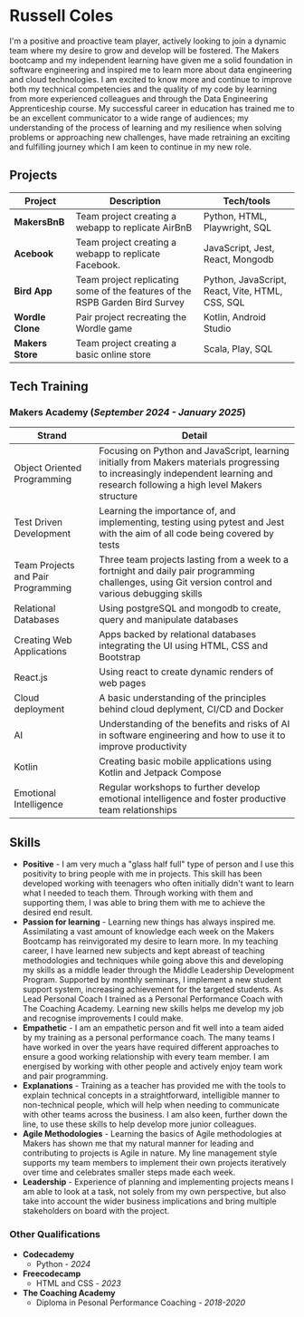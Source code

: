 # Russell Coles

I'm a positive and proactive team player, actively looking to join a dynamic team where my desire to grow and develop will be fostered. The Makers bootcamp and my independent learning have given me a solid foundation in software engineering and inspired me to learn more about data engineering and cloud technologies. I am excited to know more and continue to improve both my technical competencies and the quality of my code by learning from more experienced colleagues and through the Data Engineering Apprenticeship course. My successful career in education has trained me to be an excellent communicator to a wide range of audiences; my understanding of the process of learning and my resilience when solving problems or approaching new challenges, have made retraining an exciting and fulfilling journey which I am keen to continue in my new role. 

## Projects

| Project          | Description                    | Tech/tools        |
| ---------------- | -----------------              | ----------------- |
| **MakersBnB**    | Team project creating a webapp to replicate AirBnB    | Python, HTML, Playwright, SQL |
| **Acebook**      | Team project creating a webapp to replicate Facebook. | JavaScript, Jest, React, Mongodb  |
| **Bird App** | Team project replicating some of the features of the RSPB Garden Bird Survey | Python, JavaScript, React, Vite, HTML, CSS, SQL |
| **Wordle Clone** | Pair project recreating the Wordle game | Kotlin, Android Studio |
| **Makers Store** | Team project creating a basic online store | Scala, Play, SQL |

## Tech Training
### Makers Academy (_September 2024 - January 2025_)
| Strand | Detail |
| -------| -------|
| Object Oriented Programming | Focusing on Python and JavaScript, learning initially from Makers materials progressing to increasingly independent learning and research following a high level Makers structure|
| Test Driven Development | Learning the importance of, and implementing, testing using pytest and Jest with the aim of all code being covered by tests|
| Team Projects and Pair Programming | Three team projects lasting from a week to a fortnight and daily pair programming challenges, using Git version control and various debugging skills |
| Relational Databases | Using postgreSQL and mongodb to create, query and manipulate databases |
| Creating Web Applications | Apps backed by relational databases integrating the UI using HTML, CSS and Bootstrap
| React.js | Using react to create dynamic renders of web pages
| Cloud deployment | A basic understanding of the principles behind cloud deplyment, CI/CD and Docker |
| AI | Understanding of the benefits and risks of AI in software engineering and how to use it to improve productivity
| Kotlin | Creating basic mobile applications using Kotlin and Jetpack Compose
| Emotional Intelligence | Regular workshops to further develop emotional intelligence and foster productive team relationships |

## Skills

- **Positive** - I am very much a "glass half full" type of person and I use this positivity to bring people with me in projects. This skill has been developed working with teenagers who often initially didn't want to learn what I needed to teach them. Through working with them and supporting them, I was able to bring them with me to achieve the desired end result.
- **Passion for learning** - Learning new things has always inspired me. Assimilating a vast amount of knowledge each week on the Makers Bootcamp has reinvigorated my desire to learn more. In my teaching career, I have learned new subjects and kept abreast of teaching methodologies and techniques while going above this and developing my skills as a middle leader through the Middle Leadership Development Program. Supported by monthly seminars, I implement a new student support system, increasing achievement for the targeted students. As Lead Personal Coach I trained as a Personal Performance Coach with The Coaching Academy. Learning new skills helps me develop my job and recognise improvements I could make.
- **Empathetic** -  I am an empathetic person and fit well into a team aided by my training as a personal performance coach. The many teams I have worked in over the years have required different approaches to ensure a good working relationship with every team member. I am energised by working with other people and actively enjoy team work and pair programming. 
- **Explanations** - Training as a teacher has provided me with the tools to explain technical concepts in a straightforward, intelligible manner to non-technical people, which will help when needing to communicate with other teams across the business. I am also keen, further down the line, to use these skills to help develop more junior colleagues.
- **Agile Methodologies** - Learning the basics of Agile methodologies at Makers has shown me that my natural manner for leading and contributing to projects is Agile in nature. My line management style supports my team members to implement their own projects iteratively over time and celebrates smaller steps made each week.
- **Leadership** - Experience of planning and implementing projects means I am able to look at a task, not solely from my own perspective, but also take into account the wider business implications and bring multiple stakeholders on board with the project.


### Other Qualifications

- **Codecademy** 
    - Python - _2024_
- **Freecodecamp**
    - HTML and CSS - _2023_
- **The Coaching Academy** 
    - Diploma in Pesonal Performance Coaching - _2018-2020_

